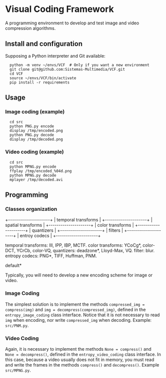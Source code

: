 # Visual Coding Framework
A programming environment to develop and test image and video compression algorithms.

## Install and configuration

Supposing a Python interpreter and Git available:

      python -m venv ~/envs/VCF  # Only if you want a new environment
      git clone git@github.com:Sistemas-Multimedia/VCF.git
      cd VCF
      source ~/envs/VCF/bin/activate
      pip install -r requirements

## Usage

### Image coding (example)

      cd src
      python PNG.py encode
      display /tmp/encoded.png
      python PNG.py decode
      display /tmp/decoded.png

### Video coding (example)

      cd src
      python MPNG.py encode
      ffplay /tmp/encoded_%04d.png
      python MPNG.py decode
      mplayer /tmp/decoded.avi
   
## Programming

### Classes organization

+---------------------+
| temporal transforms |
+---------------------+
| spatial transforms  |
+---------------------+
|  color transforms   |
+---------------------+
|     quantizers      |
+---------------------+
|      filters        |
+---------------------+
|    entroy codecs    |
+---------------------+

temporal transforms: III, IPP, IBP, MCTF.
color transforms: YCoCg*, color-DCT, YCrCb, color-VQ, 
quantizers: deadzone*, Lloyd-Max, VQ.
filter: blur.
entropy codecs: PNG*, TIFF, Huffman, PNM.

default*

Typically, you will need to develop a new encoding scheme for image or
video.

### Image Coding

The simplest solution is to implement the methods `compressed_img =
compress(img)` and `img = decompress(compressed_img)`, defined in the
`entropy_image_coding` class interface. Notice that it is not
necessary to read `img` when encoding, nor write `compressed_img` when
decoding. Example: `src/PNM.py`.

### Video Coding

Again, it is necessary to implement the methods `None = compress()`
and `None = decompress()`, defined in the `entropy_video_coding` class
interface. In this case, because a video usually does not fit in
memory, you must read and write the frames in the methods `compress()`
and `decompress()`. Example `src/MPNG.py`.
